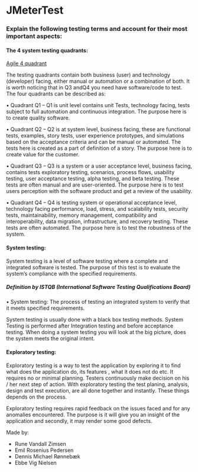 # JMeterTest

### Explain the following testing terms and account for their most important aspects:

#### The 4 system testing quadrants:

 [Agile 4 quadrant](https://github.com/tjaydk/JMeterTest/blob/master/4agileQuadrant.jpg) 
 
The testing quadrants contain both business (user) and technology (developer) facing, either manual or automation or a combination of both. It is worth noticing that in Q3 andQ4 you need have software/code to test.
The four quadrants can be described as:

  •	Quadrant Q1 – Q1 is unit level contains unit Tests, technology facing, tests subject to full automation and continuous integration. The purpose here is to create quality software.

  •	Quadrant Q2 – Q2 is at system level, business facing, these are functional tests, examples, story tests, user experience prototypes, and simulations based on the acceptance criteria and can be manual or automated. The tests here is created as a part of definition of a story. The purpose here is to create value for the customer.

  •	Quadrant Q3 – Q3 is a system or a user acceptance level, business facing, contains tests exploratory testing, scenarios, process flows, usability testing, user acceptance testing, alpha testing, and beta testing. These tests are often manual and are user-oriented. The purpose here is to test users perception with the software product and get a review of the usability.

  •	Quadrant Q4 – Q4 is testing system or operational acceptance level, technology facing performance, load, stress, and scalability tests, security tests, maintainability, memory management, compatibility and interoperability, data migration, infrastructure, and recovery testing. These tests are often automated. The purpose here is to test the robustness of the system.


#### System testing:
System testing is a level of software testing where a complete and integrated software is tested. The purpose of this test is to evaluate the system’s compliance with the specified requirements.

##### Definition by ISTQB	(International Software Testing Qualifications Board)
  •	System testing: The process of testing an integrated system to verify that it meets specified requirements.

System testing is usually done with a black box testing methods. System Testing is performed after Integration testing and before acceptance testing. When doing a system testing you will look at the big picture, does the system meets the original intent.

#### Exploratory testing:
Exploratory testing is a way to test the application by exploring it to find what does the application do, its features , what it does not do etc. It requires no or minimal planning. Testers continuously make decision on his / her next step of action. With exploratory testing the test planing, analysis, design and test execution, are all done together and instantly. These things depends on the process. 

Exploratory testing requires rapid feedback on the issues faced and for any anomalies encountered. The purpose is it will give you an insight of the application and secondly, it may render some good defects.

Made by:
- Rune Vandall Zimsen
- Emil Rosenius Pedersen
- Dennis Michael Rønnebæk
- Ebbe Vig Nielsen

